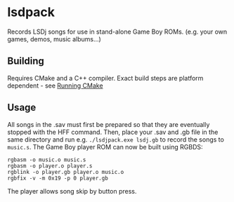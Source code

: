 # lsdpack

Records LSDj songs for use in stand-alone Game Boy ROMs. (e.g. your own games, demos, music albums...)

## Building

Requires CMake and a C++ compiler. Exact build steps are platform dependent - see [Running CMake](https://cmake.org/runningcmake/)

## Usage

All songs in the .sav must first be prepared so that they are eventually stopped with the HFF command. Then, place your .sav and .gb file in the same directory and run e.g. `./lsdjpack.exe lsdj.gb` to record the songs to `music.s`. The Game Boy player ROM can now be built using RGBDS:

    rgbasm -o music.o music.s
    rgbasm -o player.o player.s
    rgblink -o player.gb player.o music.o
    rgbfix -v -m 0x19 -p 0 player.gb

The player allows song skip by button press.
